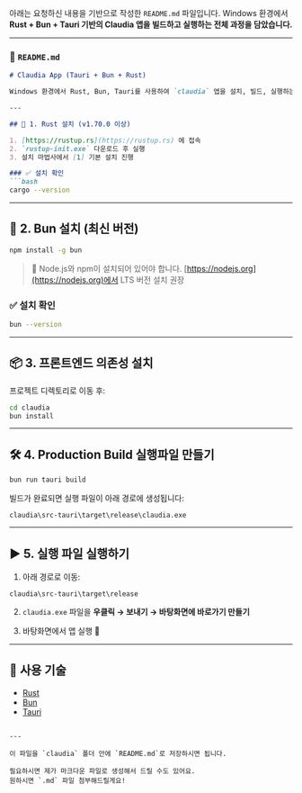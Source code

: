 아래는 요청하신 내용을 기반으로 작성한 `README.md` 파일입니다.
Windows 환경에서 **Rust + Bun + Tauri 기반의 Claudia 앱을 빌드하고 실행하는 전체 과정을 담았습니다.**

---

### 📄 `README.md`

````markdown
# Claudia App (Tauri + Bun + Rust)

Windows 환경에서 Rust, Bun, Tauri를 사용하여 `claudia` 앱을 설치, 빌드, 실행하는 방법입니다.

---

## 🦀 1. Rust 설치 (v1.70.0 이상)

1. [https://rustup.rs](https://rustup.rs) 에 접속
2. `rustup-init.exe` 다운로드 후 실행
3. 설치 마법사에서 [1] 기본 설치 진행

### ✅ 설치 확인
```bash
cargo --version
````

---

## 🥖 2. Bun 설치 (최신 버전)

```bash
npm install -g bun
```

> 📌 Node.js와 npm이 설치되어 있어야 합니다.
> [https://nodejs.org](https://nodejs.org)에서 LTS 버전 설치 권장

### ✅ 설치 확인

```bash
bun --version
```

---

## 📦 3. 프론트엔드 의존성 설치

프로젝트 디렉토리로 이동 후:

```bash
cd claudia
bun install
```

---

## 🛠 4. Production Build 실행파일 만들기

```bash
bun run tauri build
```

빌드가 완료되면 실행 파일이 아래 경로에 생성됩니다:

```
claudia\src-tauri\target\release\claudia.exe
```

---

## ▶ 5. 실행 파일 실행하기

1. 아래 경로로 이동:

```
claudia\src-tauri\target\release
```

2. `claudia.exe` 파일을 **우클릭 → 보내기 → 바탕화면에 바로가기 만들기**

3. 바탕화면에서 앱 실행 🎉

---

## 🧩 사용 기술

* [Rust](https://www.rust-lang.org/)
* [Bun](https://bun.sh/)
* [Tauri](https://tauri.app/)

```

---

이 파일을 `claudia` 폴더 안에 `README.md`로 저장하시면 됩니다.

필요하시면 제가 마크다운 파일로 생성해서 드릴 수도 있어요.  
원하시면 `.md` 파일 첨부해드릴게요!
```
